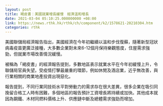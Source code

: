 ```yaml
---
layout: post
title: 褐皮書：美國就業增長緩慢　經濟溫和增長
date: 2021-03-04 05:10:25.000000000 +08:00
link: https://news.rthk.hk/rthk/ch/component/k2/1578621-20210304.htm
categories: rthk
---
```


美國聯儲局經濟報告指出，美國經濟在今年初繼續以溫和步伐復蘇，隨著新型冠狀病毒疫苗更廣泛接種，大多數企業對未來6-12個月保持樂觀態度，住屋需求強勁，但就業市場改善情況緩慢。

被稱為「褐皮書」的經濟報告提到，多數地區表示就業水平在今年初緩慢上升，令聯儲局官員失望。受疫情打擊最嚴重的環節，例如休閒及酒店業，近乎無改善，與行業相關的商業地產投資出現惡化。

報告提到，不同行業同技術水平對勞動力的需求存在很大差異，很多企業在吸引同挽留合格工人時有困難，多個地區的報告預計工資增長將持續或加快。其他成本就因為鋼鐵、木材同燃料價格上升、供應鏈中斷及總體需求強勁而增加。
